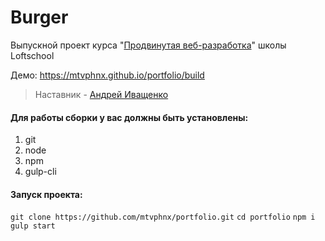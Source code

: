 # Burger

Выпускной проект курса "[Продвинутая веб-разработка](https://loftschool.com/course/web-development)" школы Loftschool

Демо: https://mtvphnx.github.io/portfolio/build

> Наставник - [Андрей Иващенко](https://github.com/andrIvash)

#### Для работы сборки у вас должны быть установлены:

1.  git
2.  node
3.  npm
4.  gulp-cli

#### Запуск проекта:

`git clone https://github.com/mtvphnx/portfolio.git`
`cd portfolio`
`npm i`
`gulp start`
